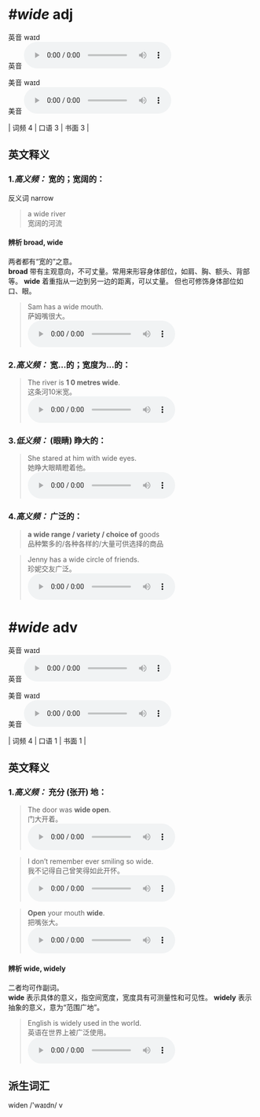 # ***\#wide*** adj
英音 waɪd  
英音
<audio src="./media/wide-B.aac" controls="controls"></audio>

美音 waɪd  
美音
<audio src="./media/wide.aac" controls="controls"></audio>



| 词频 4 | 口语 3 | 书面 3 |  

英文释义
---
### 1.*高义频：* **宽的；宽阔的：**  
反义词 narrow 

 > a wide river   
 > 宽阔的河流    

#### 辨析 broad, wide
两者都有“宽的”之意。　  
**broad** 带有主观意向，不可丈量。常用来形容身体部位，如肩、胸、额头、背部等。
**wide** 着重指从一边到另一边的距离，可以丈量。 但也可修饰身体部位如口、眼。
 > Sam has a wide mouth.  
 > 萨姆嘴很大。    
<audio src="./media/5-broad.aac" controls="controls"></audio>


### 2.*高义频：* **宽...的；宽度为...的：**  

 > The river is **1 0 metres wide**.   
 > 这条河10米宽。    
<audio src="./media/1-wide.aac" controls="controls"></audio>

### 3.*低义频：* **(眼睛) 睁大的：**  

 > She stared at him with wide eyes.   
 > 她睁大眼睛瞪着他。    
<audio src="./media/2-wide.aac" controls="controls"></audio>

### 4.*高义频：* **广泛的：**  

 > **a wide range / variety / choice of** goods   
 > 品种繁多的/各种各样的/大量可供选择的商品    

 > Jenny has a wide circle of friends.  
 > 珍妮交友广泛。    
<audio src="./media/3-wide.aac" controls="controls"></audio>


# ***\#wide*** adv
英音 waɪd  
英音
<audio src="./media/wide-B.aac" controls="controls"></audio>

美音 waɪd  
美音
<audio src="./media/wide.aac" controls="controls"></audio>



| 词频 4 | 口语 1 | 书面 1 |  

英文释义
---
### 1.*高义频：* **充分 (张开) 地：**  

 > The door was **wide open**.  
 > 门大开着。    
<audio src="./media/The door was.aac" controls="controls"></audio>

 > I don’t remember ever smiling so wide.  
 > 我不记得自己曾笑得如此开怀。    
<audio src="./media/wide-02.aac" controls="controls"></audio>

 > **Open** your mouth **wide**.  
 > 把嘴张大。    
<audio src="./media/5-wide.aac" controls="controls"></audio>

#### 辨析 wide, widely
二者均可作副词。  
**wide** 表示具体的意义，指空间宽度，宽度具有可测量性和可见性。
**widely** 表示抽象的意义，意为“范围广地”。
 > English is widely used in the world.  
 > 英语在世界上被广泛使用。    
<audio src="./media/5-widely.aac" controls="controls"></audio>



派生词汇
---
widen /'waɪdn/ v   

